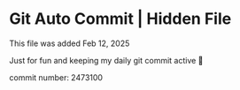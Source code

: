 # Git Auto Commit | Hidden File

This file was added Feb 12, 2025

Just for fun and keeping my daily git commit active 🤪

commit number: 2473100
